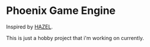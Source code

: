 # Phoenix Game Engine
Inspired by [HAZEL](https://github.com/TheCherno/Hazel).


This is just a hobby project that i'm working on currently.
